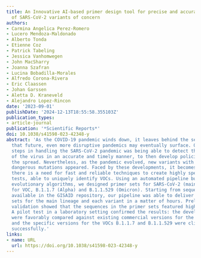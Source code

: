 ```yaml
---
title: An Innovative AI-based primer design tool for precise and accurate detection
  of SARS-CoV-2 variants of concern
authors:
- Carmina Angelica Perez-Romero
- Lucero Mendoza-Maldonado
- Alberto Tonda
- Etienne Coz
- Patrick Tabeling
- Jessica Vanhomwegen
- John MacSharry
- Joanna Szafran
- Lucina Bobadilla-Morales
- Alfredo Corona-Rivera
- Eric Claassen
- Johan Garssen
- Aletta D. Kraneveld
- Alejandro Lopez-Rincon
date: '2023-09-01'
publishDate: '2024-12-13T18:55:58.355103Z'
publication_types:
- article-journal
publication: '*Scientific Reports*'
doi: 10.1038/s41598-023-42348-y
abstract: 'As the COVID-19 pandemic winds down, it leaves behind the serious concern
  that future, even more disruptive pandemics may eventually surface. One of the crucial
  steps in handling the SARS-CoV-2 pandemic was being able to detect the presence
  of the virus in an accurate and timely manner, to then develop policies counteracting
  the spread. Nevertheless, as the pandemic evolved, new variants with potentially
  dangerous mutations appeared. Faced by these developments, it becomes clear that
  there is a need for fast and reliable techniques to create highly specific molecular
  tests, able to uniquely identify VOCs. Using an automated pipeline built around
  evolutionary algorithms, we designed primer sets for SARS-CoV-2 (main lineage) and
  for VOC, B.1.1.7 (Alpha) and B.1.1.529 (Omicron). Starting from sequences openly
  available in the GISAID repository, our pipeline was able to deliver the primer
  sets for the main lineage and each variant in a matter of hours. Preliminary in-silico
  validation showed that the sequences in the primer sets featured high accuracy.
  A pilot test in a laboratory setting confirmed the results: the developed primers
  were favorably compared against existing commercial versions for the main lineage,
  and the specific versions for the VOCs B.1.1.7 and B.1.1.529 were clinically tested
  successfully.'
links:
- name: URL
  url: https://doi.org/10.1038/s41598-023-42348-y
---
```

